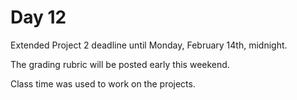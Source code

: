 # Day 12

Extended Project 2 deadline until Monday, February 14th, midnight.

The grading rubric will be posted early this weekend.

Class time was used to work on the projects.
